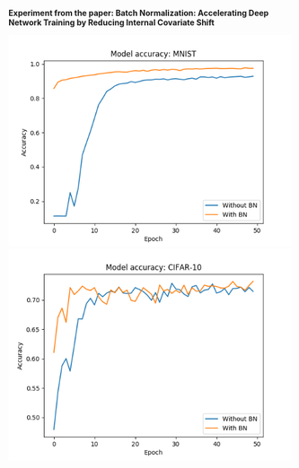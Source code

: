 **Experiment from the paper: Batch Normalization: Accelerating Deep Network Training by Reducing Internal Covariate Shift**

![MNIST](bn_expt_mnist.png "Batch Norm Experiment") ![CIFAR-10](bn_expt_cifar10.png "Batch Norm Experiment")
